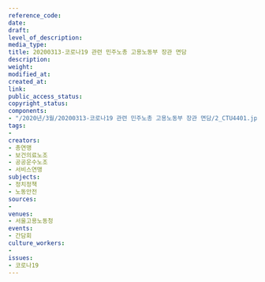 ```yaml
---
reference_code: 
date: 
draft: 
level_of_description: 
media_type: 
title: 20200313-코로나19 관련 민주노총 고용노동부 장관 면담
description: 
weight: 
modified_at: 
created_at: 
link: 
public_access_status: 
copyright_status: 
components:
- "/2020년/3월/20200313-코로나19 관련 민주노총 고용노동부 장관 면담/2_CTU4401.jpg"
tags:
- 
creators:
- 총연맹
- 보건의료노조
- 공공운수노조
- 서비스연맹
subjects:
- 정치정책
- 노동안전
sources:
- 
venues:
- 서울고용노동청
events:
- 간담회
culture_workers:
- 
issues:
- 코로나19
---
```

